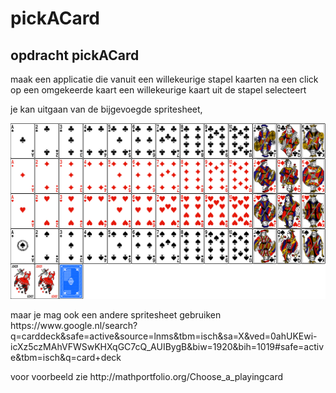 # pickACard

<h2>opdracht pickACard </h2>
<p>maak een applicatie die vanuit een willekeurige stapel kaarten
na een click op een omgekeerde kaart
een willekeurige kaart uit de stapel selecteert </p>
<p>je kan uitgaan van de bijgevoegde spritesheet, </p>
<img src="https://github.com/djsjollema/pickACard/blob/master/media/images/cardDeck.png" />
<p>maar je mag ook een andere spritesheet gebruiken
https://www.google.nl/search?q=carddeck&safe=active&source=lnms&tbm=isch&sa=X&ved=0ahUKEwi-icXz5czMAhVFWSwKHXqGC7cQ_AUIBygB&biw=1920&bih=1019#safe=active&tbm=isch&q=card+deck </p>

<p>voor voorbeeld zie http://mathportfolio.org/Choose_a_playingcard </p>
